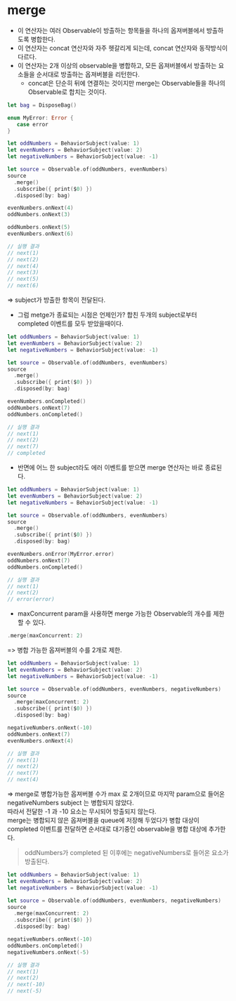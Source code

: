 # merge 

* 이 연산자는 여러 Observable이 방출하는 항목들을 하나의 옵져버블에서 방출하도록 병합한다. 
* 이 연산자는 concat 연산자와 자주 헷갈리게 되는데, concat 연산자와 동작방식이 다르다.
* 이 연산자는 2개 이상의 observable을 병합하고, 모든 옵져버블에서 방출하는 요소들을 순서대로 방출하는 옵져버블을 리턴한다.
  * concat은 단순히 뒤에 연결하는 것이지만 merge는 Observable들을 하나의 Observable로 합치는 것이다. 


```swift
let bag = DisposeBag()

enum MyError: Error {
   case error
}

let oddNumbers = BehaviorSubject(value: 1)
let evenNumbers = BehaviorSubject(value: 2)
let negativeNumbers = BehaviorSubject(value: -1)

let source = Observable.of(oddNumbers, evenNumbers)
source
  .merge()
  .subscribe({ print($0) })
  .disposed(by: bag)

evenNumbers.onNext(4)
oddNumbers.onNext(3)

oddNumbers.onNext(5)
evenNumbers.onNext(6)

// 실행 결과
// next(1)
// next(2)
// next(4)
// next(3)
// next(5)
// next(6)
```

=> subject가 방출한 항목이 전달된다.

* 그럼 metge가 종료되는 시점은 언제인가? 합친 두개의 subject로부터 completed 이벤트를 모두 받았을때이다. 

```swift
let oddNumbers = BehaviorSubject(value: 1)
let evenNumbers = BehaviorSubject(value: 2)
let negativeNumbers = BehaviorSubject(value: -1)

let source = Observable.of(oddNumbers, evenNumbers)
source
  .merge()
  .subscribe({ print($0) })
  .disposed(by: bag)

evenNumbers.onCompleted()
oddNumbers.onNext(7)
oddNumbers.onCompleted()

// 실행 결과 
// next(1)
// next(2)
// next(7)
// completed
```

* 반면에 어느 한 subject라도 에러 이벤트를 받으면 merge 연산자는 바로 종료된다. 

```swift
let oddNumbers = BehaviorSubject(value: 1)
let evenNumbers = BehaviorSubject(value: 2)
let negativeNumbers = BehaviorSubject(value: -1)

let source = Observable.of(oddNumbers, evenNumbers)
source
  .merge()
  .subscribe({ print($0) })
  .disposed(by: bag)

evenNumbers.onError(MyError.error)
oddNumbers.onNext(7)
oddNumbers.onCompleted()

// 실행 결과 
// next(1)
// next(2)
// error(error)
```

* maxConcurrent param을 사용하면 merge 가능한 Observable의 개수를 제한할 수 있다.

```swift
.merge(maxConcurrent: 2)
```
=> 병합 가능한 옵져버블의 수를 2개로 제한.

```swift
let oddNumbers = BehaviorSubject(value: 1)
let evenNumbers = BehaviorSubject(value: 2)
let negativeNumbers = BehaviorSubject(value: -1)

let source = Observable.of(oddNumbers, evenNumbers, negativeNumbers)
source
  .merge(maxConcurrent: 2)
  .subscribe({ print($0) })
  .disposed(by: bag)

negativeNumbers.onNext(-10)
oddNumbers.onNext(7)
evenNumbers.onNext(4)

// 실행 결과 
// next(1)
// next(2)
// next(7)
// next(4)
```

=> merge로 병합가능한 옵져버블 수가 max 로 2개이므로 마지막 param으로 들어온 negativeNumbers subject 는 병합되지 않았다. 
<br>따라서 전달한 -1 과 -10 요소는 무시되어 방출되지 않는다.
<br>merge는 병합되지 않은 옵져버블을 queue에 저장해 두었다가 병합 대상이 completed 이벤트를 전달하면 순서대로 대기중인 observable을 병합 대상에 추가한다.

> oddNumbers가 completed 된 이후에는 negativeNumbers로 들어온 요소가 방출된다.

```swift
let oddNumbers = BehaviorSubject(value: 1)
let evenNumbers = BehaviorSubject(value: 2)
let negativeNumbers = BehaviorSubject(value: -1)

let source = Observable.of(oddNumbers, evenNumbers, negativeNumbers)
source
  .merge(maxConcurrent: 2)
  .subscribe({ print($0) })
  .disposed(by: bag)

negativeNumbers.onNext(-10)
oddNumbers.onCompleted()
negativeNumbers.onNext(-5)

// 실행 결과 
// next(1)
// next(2)
// next(-10)
// next(-5)
```